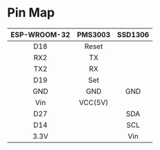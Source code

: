 Pin Map
=====

| ESP-WROOM-32  | PMS3003 | SSD1306 |
|:------------------:  | :-----------: | :-----------:|             
| D18 | Reset | | 
| RX2 | TX | |
| TX2 | RX | |
| D19 | Set | |
| GND | GND | GND |
| Vin | VCC(5V) |
| D27 | | SDA |
| D14 | | SCL |
| 3.3V | | Vin |
